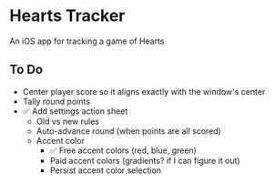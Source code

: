 # Hearts Tracker
An iOS app for tracking a game of Hearts

## To Do
- Center player score so it aligns exactly with the window's center
- Tally round points
- ✅ Add settings action sheet
    - Old vs new rules
    - Auto-advance round (when points are all scored)
    - Accent color
        - ✅ Free accent colors (red, blue, green)
        - Paid accent colors (gradients? if I can figure it out)
        - Persist accent color selection
